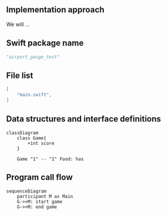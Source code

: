 
## Implementation approach
We will ...

## Swift package name
```python
"airport_gauge_test"
```

## File list
```swift
[
    "main.swift",
]
```

## Data structures and interface definitions
```mermaid
classDiagram
    class Game{
        +int score
    }
    
    Game "1" -- "1" Food: has
```

## Program call flow
```mermaid
sequenceDiagram
    participant M as Main
    G->>M: start game
    G->>M: end game
```